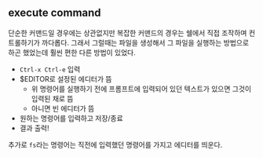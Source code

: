 execute command
---------------

단순한 커맨드일 경우에는 상관없지만 복잡한 커맨드의 경우는 쉘에서 직접 조작하며
컨트롤하기가 까다롭다. 그래서 그럴때는 파일을 생성해서 그 파일을 실행하는 방법으로
하곤 했었는데 훨씬 편한 다른 방법이 있었다.

- `Ctrl-x Ctrl-e` 입력 
- $EDITOR로 설정된 에디터가 뜸
  - 위 명령어를 실행하기 전에 프롬프트에 입력되어 있던 텍스트가 있으면 그것이 입력된 채로 뜸
  - 아니면 빈 에디터가 뜸
- 원하는 명령어를 입력하고 저장/종료
- 결과 출력!

추가로 `fs`라는 명령어는 직전에 입력했던 명령어를 가지고 에디터를 띄운다.




